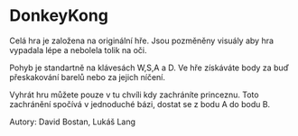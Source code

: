 # DonkeyKong

Celá hra je založena na originální hře. Jsou pozměněny visuály aby hra vypadala lépe a nebolela tolik na oči.

Pohyb je standartně na klávesách W,S,A a D. Ve hře získáváte body za buď přeskakování barelů nebo za jejich níčení.

Vyhrát hru můžete pouze v tu chvíli kdy zachráníte princeznu. Toto zachránění spočívá v jednoduché bázi, dostat se z bodu A do bodu B.

Autory: David Bostan, Lukáš Lang
